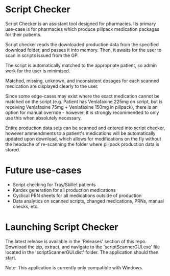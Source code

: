 Script Checker
==============

Script Checker is an assistant tool designed for pharmacies.
Its primary use-case is for pharmacies which produce pillpack
medication packages for their patients. 

Script checker reads the downloaded
production data from the specified download folder, and passes it into
memory. Then, it awaits for the user to scan in scripts issued from the GP.


The script is automatically matched to the appropriate patient, so admin
work for the user is minimised.

Matched, missing, unknown, and inconsistent dosages for each scanned
medication are displayed clearly to the user. 

Since some edge-cases may exist where the exact medication cannot be
matched on the script (e.g. Patient has Venlafaxine 225mg on script,
but is receiving Venlafaxine 75mg + Venlafaxine 150mg in pillpack), there
is an option for manual override - however, it is strongly recommended to
only use this when absolutely necessary.

Entire production data sets can be scanned and entered into script checker,
however ammendments to a patient's medications will be automatically updated
upon download, which allows for modifications on the fly without the headache
of re-scanning the folder where pillpack production data is stored.

Future use-cases
================

- Script checking for Tray/Skillet patients
- Kardex generation for all production medications
- Cyclical PRN sheets for all medications outside of production
- Data analytics on scanned scripts, changed medications, PRNs, manual checks, etc.

Launching Script Checker
============
The latest release is available in the 'Releases' section of this repo.
Download the zip, extract, and navigate to the 'scriptScannerGUI.exe' file
located in the 'scriptScannerGUI.dist' folder. 
The application should then start.

Note: This application is currently only compatible with Windows.